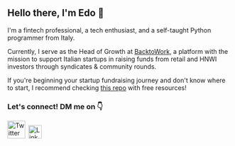 ## Hello there, I'm Edo 👋

I'm a fintech professional, a tech enthusiast, and a self-taught Python programmer from Italy.

Currently, I serve as the Head of Growth at [BacktoWork](https://www.backtowork24.com), a platform with the mission to support Italian startups in raising funds from retail and HNWI investors through syndicates & community rounds.

If you're beginning your startup fundraising journey and don't know where to start, I recommend checking [this repo](https://github.com/regedo00/trw-startup-resources) with free resources!

### Let's connect! DM me on 👇
<a href="https://twitter.com/EdoardoReggiani"><img src="https://cdn.worldvectorlogo.com/logos/twitter-logo-2.svg" title="Twitter" alt="Twitter Account" width="40"/></a>&ensp;<a href="https://www.linkedin.com/in/edoardo-reggiani/"><img src="https://cdn.worldvectorlogo.com/logos/linkedin-icon-2.svg" title="Linkedin" alt="Linkedin Account" width="30"/></a>
